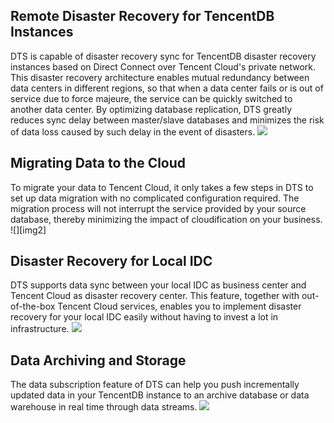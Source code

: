 ## Remote Disaster Recovery for TencentDB Instances
DTS is capable of disaster recovery sync for TencentDB disaster recovery instances based on Direct Connect over Tencent Cloud's private network. This disaster recovery architecture enables mutual redundancy between data centers in different regions, so that when a data center fails or is out of service due to force majeure, the service can be quickly switched to another data center.
By optimizing database replication, DTS greatly reduces sync delay between master/slave databases and minimizes the risk of data loss caused by such delay in the event of disasters.
![](https://main.qcloudimg.com/raw/2566ca976edb875fdb007d9ac8073bc8.png)

## Migrating Data to the Cloud
To migrate your data to Tencent Cloud, it only takes a few steps in DTS to set up data migration with no complicated configuration required. The migration process will not interrupt the service provided by your source database, thereby minimizing the impact of cloudification on your business.
![][img2]

## Disaster Recovery for Local IDC
DTS supports data sync between your local IDC as business center and Tencent Cloud as disaster recovery center. This feature, together with out-of-the-box Tencent Cloud services, enables you to implement disaster recovery for your local IDC easily without having to invest a lot in infrastructure.
![][img3]

## Data Archiving and Storage
The data subscription feature of DTS can help you push incrementally updated data in your TencentDB instance to an archive database or data warehouse in real time through data streams.
![][img4]


[img1]: https://main.qcloudimg.com/raw/7f7c8aa38423095d441c5a71f88bc345.png

[img3]: https://main.qcloudimg.com/raw/9a27e2fb18b7eef72b63871a7e1a382d.png
[img4]: https://main.qcloudimg.com/raw/16cad7de58d098e3169875fc4295a54f.png